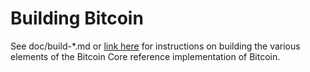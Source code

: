 Building Bitcoin
================

See doc/build-*.md or [link here](https://github.com/bitcoin/bitcoin/blob/57b34599b2deb179ff1bd97ffeab91ec9f904d85/doc/README.md#building) for instructions on building the various
elements of the Bitcoin Core reference implementation of Bitcoin.
